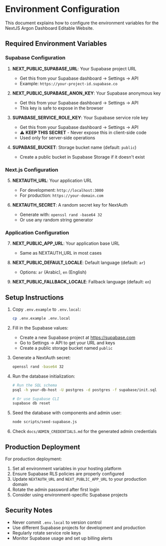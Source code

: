 # Environment Configuration

This document explains how to configure the environment variables for the NextJS Argon Dashboard Editable Website.

## Required Environment Variables

### Supabase Configuration

1. **NEXT_PUBLIC_SUPABASE_URL**: Your Supabase project URL
   - Get this from your Supabase dashboard → Settings → API
   - Example: `https://your-project-id.supabase.co`

2. **NEXT_PUBLIC_SUPABASE_ANON_KEY**: Your Supabase anonymous key
   - Get this from your Supabase dashboard → Settings → API
   - This key is safe to expose in the browser

3. **SUPABASE_SERVICE_ROLE_KEY**: Your Supabase service role key
   - Get this from your Supabase dashboard → Settings → API
   - ⚠️ **KEEP THIS SECRET** - Never expose this in client-side code
   - Used only for server-side operations

4. **SUPABASE_BUCKET**: Storage bucket name (default: `public`)
   - Create a public bucket in Supabase Storage if it doesn't exist

### Next.js Configuration

5. **NEXTAUTH_URL**: Your application URL
   - For development: `http://localhost:3000`
   - For production: `https://your-domain.com`

6. **NEXTAUTH_SECRET**: A random secret key for NextAuth
   - Generate with: `openssl rand -base64 32`
   - Or use any random string generator

### Application Configuration

7. **NEXT_PUBLIC_APP_URL**: Your application base URL
   - Same as NEXTAUTH_URL in most cases

8. **NEXT_PUBLIC_DEFAULT_LOCALE**: Default language (default: `ar`)
   - Options: `ar` (Arabic), `en` (English)

9. **NEXT_PUBLIC_FALLBACK_LOCALE**: Fallback language (default: `en`)

## Setup Instructions

1. Copy `.env.example` to `.env.local`:
   ```bash
   cp .env.example .env.local
   ```

2. Fill in the Supabase values:
   - Create a new Supabase project at https://supabase.com
   - Go to Settings → API to get your URL and keys
   - Create a public storage bucket named `public`

3. Generate a NextAuth secret:
   ```bash
   openssl rand -base64 32
   ```

4. Run the database initialization:
   ```bash
   # Run the SQL schema
   psql -h your-db-host -U postgres -d postgres -f supabase/init.sql
   
   # Or use Supabase CLI
   supabase db reset
   ```

5. Seed the database with components and admin user:
   ```bash
   node scripts/seed-supabase.js
   ```

6. Check `docs/ADMIN_CREDENTIALS.md` for the generated admin credentials

## Production Deployment

For production deployment:

1. Set all environment variables in your hosting platform
2. Ensure Supabase RLS policies are properly configured
3. Update `NEXTAUTH_URL` and `NEXT_PUBLIC_APP_URL` to your production domain
4. Rotate the admin password after first login
5. Consider using environment-specific Supabase projects

## Security Notes

- Never commit `.env.local` to version control
- Use different Supabase projects for development and production
- Regularly rotate service role keys
- Monitor Supabase usage and set up billing alerts